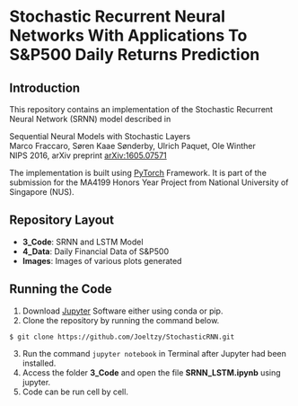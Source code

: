 # Stochastic Recurrent Neural Networks With Applications To S&P500 Daily Returns Prediction

## Introduction
This repository contains an implementation of the Stochastic Recurrent Neural Network (SRNN) model described in

Sequential Neural Models with Stochastic Layers <br>
Marco Fraccaro, Søren Kaae Sønderby, Ulrich Paquet, Ole Winther <br>
NIPS 2016, arXiv preprint [arXiv:1605.07571](https://arxiv.org/abs/1605.07571)

The implementation is built using [PyTorch](https://pytorch.org/) Framework. It is part of the submission for the MA4199 Honors Year Project from National University of Singapore (NUS).

## Repository Layout
* **3_Code**: SRNN and LSTM Model
* **4_Data**: Daily Financial Data of S&P500 
* **Images**: Images of various plots generated

## Running the Code
1. Download [Jupyter](https://jupyter.org/install) Software either using conda or pip.
2. Clone the repository by running the command below.
```
$ git clone https://github.com/Joeltzy/StochasticRNN.git
```
3. Run the command ```jupyter notebook``` in Terminal after Jupyter had been installed.
4. Access the folder **3_Code** and open the file **SRNN_LSTM.ipynb** using jupyter.
5. Code can be run cell by cell. 



